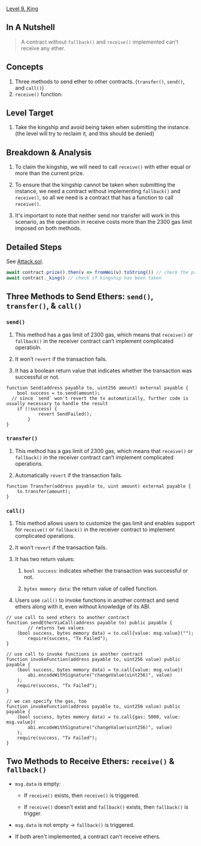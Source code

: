 [Level 9. King](https://ethernaut.openzeppelin.com/level/9)

## In A Nutshell

> A contract without `fallback()` and `receive()` implemented can't receive any ether.

## Concepts

1. Three methods to send ether to other contracts. (`transfer()`, `send()`, and `call()`)
2. `receive()` function.

## Level Target

1. Take the kingship and avoid being taken when submitting the instance. (the level will try to reclaim it, and this should be denied)

## Breakdown & Analysis

1. To claim the kingship, we will need to call `receive()` with ether equal or more than the current prize. 

2. To ensure that the kingship cannot be taken when submitting the instance, we need a contract without implementing `fallback()` and `receive()`, so all we need is a contract that has a function to call `receive()`.

3. It's important to note that neither send nor transfer will work in this scenario, as the operation in receive costs more than the 2300 gas limit imposed on both methods.

## Detailed Steps

See [Attack.sol](https://github.com/timou0911/Ethernaut-Writeup/blob/main/09.%20King%20%E2%98%85%E2%98%85%E2%98%85%E2%98%86%E2%98%86/Attack.sol).

```js
await contract.prize().then(v => fromWei(v).toString()) // check the prize required to take the kingship
await contract._king() // check if kingship has been taken
```
## Three Methods to Send Ethers: `send()`, `transfer()`, & `call()`

### `send()`

1. This method has a gas limit of 2300 gas, which means that `receive()` or `fallback()` in the receiver contract can’t implement complicated operatioln.

2. It won’t `revert` if the transaction fails.

3. It has a boolean return value that indicates whether the transaction was successful or not.

```Solidity
function Send(address payable to, uint256 amount) external payable {
	bool success = to.send(amount);
  // since `send` won't revert the tx automatically, further code is usually necessary to handle the result
	if (!success) {
        	revert SendFailed();
    	}
}
```

### `transfer()`

1. This method has a gas limit of 2300 gas, which means that `receive()` or `fallback()` in the receiver contract can’t implement complicated operations.

2. Automatically `revert` if the transaction fails.

```Solidity
function Transfer(address payable to, uint amount) external payable {
	to.transfer(amount);
}
```

### `call()`

1. This method allows users to customize the gas limit and enables support for `receive()` or `fallback()` in the receiver contract to implement complicated operations.

2. It won’t `revert` if the transaction fails.

3. It has two return values:

    1. `bool success`: indicates whether the transaction was successful or not.
    
    2. `bytes memory data`: the return value of called function.

4. Users use `call()` to invoke functions in another contract and send ethers along with it, even without knowledge of its ABI.

```Solidity
// use call to send ethers to another contract
function sendEtherViaCall(address payable to) public payable {
     	// returns two values
   	(bool success, bytes memory data) = to.call{value: msg.value}("");
    	require(success, "Tx Failed");
}

// use call to invoke functions in another contract
function invokeFunction(address payable to, uint256 value) public payable {
	(bool success, bytes memory data) = to.call{value: msg.value}(
		abi.encodeWithSignature("changeValue(uint256)", value)
	);
	require(success, "Tx Failed");
}

// we can specify the gas, too
function invokeFunction(address payable to, uint256 value) public payable {
	(bool success, bytes memory data) = to.call{gas: 5000, value: msg.value}(
		abi.encodeWithSignature("changeValue(uint256)", value)
	);
	require(success, "Tx Failed");
}
```

## Two Methods to Receive Ethers: `receive()` & `fallback()`

* `msg.data` is empty:
  
  * If `receive()` exists, then `receive()` is triggered.
 
  * If `receive()` doesn't exist and `fallback()` exists, then `fallback()` is trigger.

* `msg.data` is not empty → `fallback()` is triggered.

* If both aren't implemented, a contract can't receive ethers.
